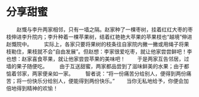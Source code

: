 # 分享甜蜜
　　赵慨与李升两家相邻，只有一墙之隔。赵家种了一棵枣树，挂着红红大枣的枣枝伸进李升院内；李升种着一棵苹果树，结着红艳艳大苹果的苹果枝也“越境”伸进赵慨院中。 
　　实际上，各家只要将果树的枝条往自家院内撇一撇或用绳子将果枝勒住，果枝就不会“自由发展”。但赵想：李家很爱吃枣，就让他家尝尝鲜吧！李也想：赵家喜食苹果，就让他家尝尝苹果的美味吧！ 
　　于是两家互告邻居，过墙的果子随便吃。 
　　由于互送甜蜜，两家都品尝到了滋味鲜美的水果；由于都惦着邻家，两家便亲如一家。 
　　智者说：“将一份痛苦分给别人，便得到两份痛苦；将一份快乐分给别人，便能得到两份快乐。” 
　　当你无私地给予，你便会加倍地得到精神的欢愉！
 